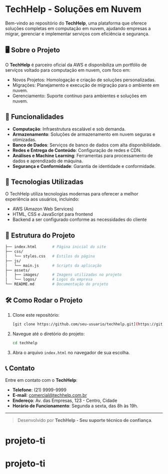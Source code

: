
# TechHelp - Soluções em Nuvem

Bem-vindo ao repositório do **TechHelp**, uma plataforma que oferece soluções completas em computação em nuvem, ajudando empresas a migrar, gerenciar e implementar serviços com eficiência e segurança.

## 🖥️ Sobre o Projeto

O **TechHelp** é parceiro oficial da AWS e disponibiliza um portfólio de serviços voltado para computação em nuvem, com foco em:

- Novos Projetos: Homologação e criação de soluções personalizadas.
- Migrações: Planejamento e execução de migração para o ambiente em nuvem.
- Gerenciamento: Suporte contínuo para ambientes e soluções em nuvem.

## 📌 Funcionalidades

- **Computação**: Infraestrutura escalável e sob demanda.
- **Armazenamento**: Soluções de armazenamento em nuvem seguras e otimizadas.
- **Banco de Dados**: Serviços de banco de dados com alta disponibilidade.
- **Redes e Entrega de Conteúdo**: Configuração de redes e CDN.
- **Análises e Machine Learning**: Ferramentas para processamento de dados e aprendizado de máquina.
- **Segurança e Conformidade**: Garantia de identidade e conformidade.

## 🚀 Tecnologias Utilizadas

O TechHelp utiliza tecnologias modernas para oferecer a melhor experiência aos usuários, incluindo:

- AWS (Amazon Web Services)
- HTML, CSS e JavaScript para frontend
- Backend a ser configurado conforme as necessidades do cliente

## 📂 Estrutura do Projeto

```bash
├── index.html       # Página inicial do site
├── css/
│   └── styles.css   # Estilos da página
├── js/
│   └── main.js      # Scripts da aplicação
├── assets/
│   ├── images/      # Imagens utilizadas no projeto
│   └── logos/       # Logos da empresa
└── README.md        # Documentação do projeto
```

## 🛠️ Como Rodar o Projeto

1. Clone este repositório:
   ```bash
   [git clone https://github.com/seu-usuario/techhelp.git](https://github.com/PauloJeffersonX/projetoPIproz.git)
   ```
2. Navegue até o diretório do projeto:
   ```bash
   cd techhelp
   ```
3. Abra o arquivo `index.html` no navegador de sua escolha.

## 📞 Contato

Entre em contato com o **TechHelp**:

- **Telefone**: (21) 9999-9999
- **E-mail**: comercial@techhelp.com.br
- **Endereço**: Av. das Empresas, 123 - Centro, Cidade
- **Horário de Funcionamento**: Segunda a sexta, das 8h às 19h.

---

> Desenvolvido por **TechHelp - Seu suporte técnico de confiança**.
# projeto-ti
# projeto-ti
